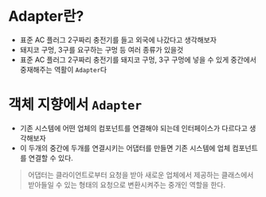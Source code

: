# Adapter란?
- 표준 AC 플러그 2구짜리 충전기를 들고 외국에 나갔다고 생각해보자
- 돼지코 구멍, 3구를 요구하는 구멍 등 여러 종류가 있을것
- 표준 AC 플러그 2구짜리 충전기를 돼지코 구멍, 3구 구멍에 넣을 수 있게 중간에서 중재해주는 역활이 `Adapter`다

# 객체 지향에서 `Adapter`
- 기존 시스템에 어떤 업체의 컴포넌트를 연결해야 되는데 인터페이스가 다르다고 생각해보자
- 이 두개의 중간에 두개를 연결시키는 어댑터를 만들면 기존 시스템에 업체 컴포넌트를 연결할 수 있다.

> 어댑터는 클라이언트로부터 요청을 받아 새로운 업체에서 제공하는 클래스에서 받아들일 수 있는 형태의 요청으로 변환시켜주는 중개인 역할을 한다.

# 